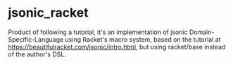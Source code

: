 # jsonic_racket
Product of following a tutorial, it's an implementation of jsonic Domain-Specific-Language using Racket's macro system, based on the tutorial at https://beautifulracket.com/jsonic/intro.html, but using racket/base instead of the author's DSL.
